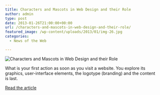 ```yaml
---
title: Characters and Mascots in Web Design and their Role
author: admin
type: post
date: 2013-01-26T21:00:00+00:00
url: /characters-and-mascots-in-web-design-and-their-role/
featured_image: /wp-content/uploads/2013/01/img-26.jpg
categories:
  - News of the Web

---
```

<img src="https://i2.wp.com/cdn.designmodo.com/wp-content/uploads/2013/01/img-26.jpg?w=700" alt="Characters and Mascots in Web Design and their Role" data-recalc-dims="1" />

What is your first action as soon as you visit a website. You explore its graphics, user-interface elements, the logotype (branding) and the content is last.

<a href="http://designmodo.com/characters-mascots-web-design/" title="Characters and Mascots in Web Design and their Role" target="_blank">Read the article</a>